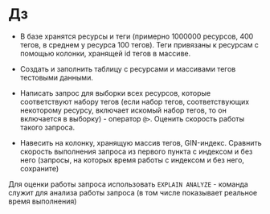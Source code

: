 # Дз

*   В базе хранятся ресурсы и теги (примерно
    1000000 ресурсов, 400 тегов, в среднем у ресурса
    100 тегов). Теги привязаны к
    ресурсам с помощью колонки, хранящей id тегов в массиве.
    
*   Создать и заполнить таблицу с ресурсами и массивами тегов
    тестовыми данными.
    
*   Написать запрос для выборки всех ресурсов, которые
    соответствуют набору тегов (если набор тегов, 
    соответствующих некоторому ресурсу, включает искомый
    набор тегов, то он включается в выборку) - оператор `@>`. 
    Оценить скорость работы такого запроса. 
    
*   Навесить на колонку, хранящую массив тегов, GIN-индекс.
    Сравнить скорость выполнения запроса из первого пункта
    с индексом и без него (запросы, на которых время работы
    с индексом и без него, сохраните)

Для оценки работы запроса использовать
`EXPLAIN ANALYZE` - команда служит
для анализа работы запроса (в 
том числе показывает реальное время выполнения)